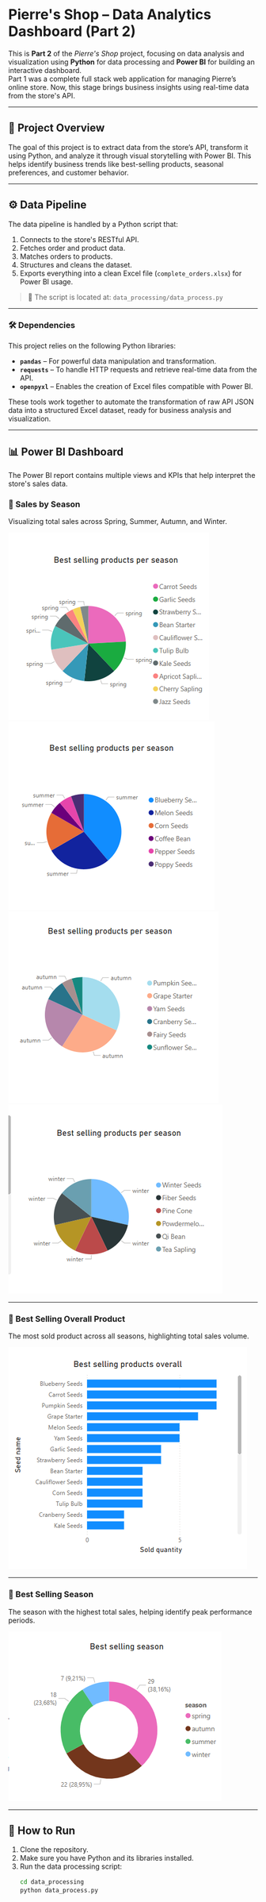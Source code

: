# Pierre's Shop – Data Analytics Dashboard (Part 2)

This is **Part 2** of the *Pierre's Shop* project, focusing on data analysis and visualization using **Python** for data processing and **Power BI** for building an interactive dashboard.  
Part 1 was a complete full stack web application for managing Pierre’s online store. Now, this stage brings business insights using real-time data from the store's API.

---

## 🧠 Project Overview

The goal of this project is to extract data from the store’s API, transform it using Python, and analyze it through visual storytelling with Power BI. This helps identify business trends like best-selling products, seasonal preferences, and customer behavior.

---

## ⚙️ Data Pipeline

The data pipeline is handled by a Python script that:
1. Connects to the store's RESTful API.
2. Fetches order and product data.
3. Matches orders to products.
4. Structures and cleans the dataset.
5. Exports everything into a clean Excel file (`complete_orders.xlsx`) for Power BI usage.

> 📁 The script is located at: `data_processing/data_process.py`

---

### 🛠️ Dependencies

This project relies on the following Python libraries:

- **`pandas`** – For powerful data manipulation and transformation.
- **`requests`** – To handle HTTP requests and retrieve real-time data from the API.
- **`openpyxl`** – Enables the creation of Excel files compatible with Power BI.

These tools work together to automate the transformation of raw API JSON data into a structured Excel dataset, ready for business analysis and visualization.

---

## 📊 Power BI Dashboard

The Power BI report contains multiple views and KPIs that help interpret the store's sales data.

### 🔹 Sales by Season
Visualizing total sales across Spring, Summer, Autumn, and Winter.

![Sales in Spring](docs/dashboard_imgs/BestSellingSpring.png)
![Sales in Summer](docs/dashboard_imgs/BestSellingSummer.png)
![Sales in Autumn](docs/dashboard_imgs/BestSellingAutumn.png)
![Sales in Winter](docs/dashboard_imgs/BestSellingWinter.png)

---

### 🔹 Best Selling Overall Product  
The most sold product across all seasons, highlighting total sales volume.

![Best Selling Overall Product](docs/dashboard_imgs/BestSellingOverall.png)

---
### 🔹 Best Selling Season  
The season with the highest total sales, helping identify peak performance periods.

![Best Selling Season](docs/dashboard_imgs/BestSellingSeason.png)

---

## 🚀 How to Run

1. Clone the repository.
2. Make sure you have Python and its libraries installed.
3. Run the data processing script:
   ```bash
   cd data_processing
   python data_process.py




